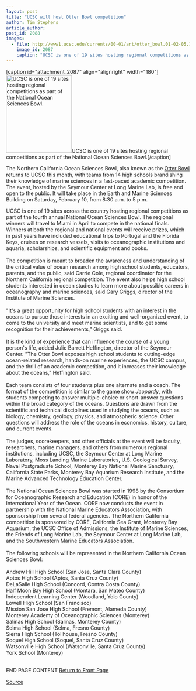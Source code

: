 ```yaml
---
layout: post
title: "UCSC will host Otter Bowl competition"
author: Tim Stephens
article_author: 
post_id: 2088
images:
  - file: http://www1.ucsc.edu/currents/00-01/art/otter_bowl.01-02-05.180.gif
    image_id: 2087
    caption: "UCSC is one of 19 sites hosting regional competitions as part of the National Ocean Sciences Bowl."
---
```


[caption id="attachment_2087" align="alignright" width="180"]<a href="http://dev-ucsc-news.pantheonsite.io/wp-content/uploads/2001/02/otter_bowl.01-02-05.180.gif"><img class="size-full wp-image-2087" src="http://dev-ucsc-news.pantheonsite.io/wp-content/uploads/2001/02/otter_bowl.01-02-05.180.gif" alt="UCSC is one of 19 sites hosting regional competitions as part of the National Ocean Sciences Bowl." width="180" height="213" /></a>UCSC is one of 19 sites hosting regional competitions as part of the National Ocean Sciences Bowl.[/caption]
<p>
  The Northern California Ocean Sciences Bowl, also known as the <a href="http://admissions.ucsc.edu/nosb/">Otter Bowl</a> returns to UCSC this month, with teams from 14 high schools brandishing their knowledge of marine sciences in a fast-paced academic competition. The event, hosted by the Seymour Center at Long Marine Lab, is free and open to the public. It will take place in the Earth and Marine Sciences Building on Saturday, February 10, from 8:30 a.m. to 5 p.m.
</p>UCSC is one of 19 sites across the country hosting regional competitions as part of the fourth annual National Ocean Sciences Bowl. The regional winners will travel to Miami in April to compete in the national finals. Winners at both the regional and national events will receive prizes, which in past years have included educational trips to Portugal and the Florida Keys, cruises on research vessels, visits to oceanographic institutions and aquaria, scholarships, and scientific equipment and books.<br>
<br>
The competition is meant to broaden the awareness and understanding of the critical value of ocean research among high school students, educators, parents, and the public, said Carrie Cole, regional coordinator for the Northern California regional competition. The event also helps high school students interested in ocean studies to learn more about possible careers in oceanography and marine sciences, said Gary Griggs, director of the Institute of Marine Sciences.<br>
<br>
"It's a great opportunity for high school students with an interest in the oceans to pursue those interests in an exciting and well-organized event, to come to the university and meet marine scientists, and to get some recognition for their achievements," Griggs said.<br>
<br>
It is the kind of experience that can influence the course of a young person's life, added Julie Barrett Heffington, director of the Seymour Center. "The Otter Bowl exposes high school students to cutting-edge ocean-related research, hands-on marine experiences, the UCSC campus, and the thrill of an academic competition, and it increases their knowledge about the oceans," Heffington said.<br>
<br>
Each team consists of four students plus one alternate and a coach. The format of the competition is similar to the game show <i>Jeopardy</i>, with students competing to answer multiple-choice or short-answer questions within the broad category of the oceans. Questions are drawn from the scientific and technical disciplines used in studying the oceans, such as biology, chemistry, geology, physics, and atmospheric science. Other questions will address the role of the oceans in economics, history, culture, and current events.<br>
<br>
The judges, scorekeepers, and other officials at the event will be faculty, researchers, marine managers, and others from numerous regional institutions, including UCSC, the Seymour Center at Long Marine Laboratory, Moss Landing Marine Laboratories, U.S. Geological Survey, Naval Postgraduate School, Monterey Bay National Marine Sanctuary, California State Parks, Monterey Bay Aquarium Research Institute, and the Marine Advanced Technology Education Center.<br>
<br>
The National Ocean Sciences Bowl was started in 1998 by the Consortium for Oceanographic Research and Education (CORE) in honor of the International Year of the Ocean. CORE now conducts the event in partnership with the National Marine Educators Association, with sponsorship from several federal agencies. The Northern California competition is sponsored by CORE, California Sea Grant, Monterey Bay Aquarium, the UCSC Office of Admissions, the Institute of Marine Sciences, the Friends of Long Marine Lab, the Seymour Center at Long Marine Lab, and the Southwestern Marine Educators Association.<br>
<br>
The following schools will be represented in the Northern California Ocean Sciences Bowl:<br>
<br>
Andrew Hill High School (San Jose, Santa Clara County)<br>
Aptos High School (Aptos, Santa Cruz County)<br>
DeLaSalle High School (Concord, Contra Costa County)<br>
Half Moon Bay High School (Montara, San Mateo County)<br>
Independent Learning Center (Woodland, Yolo County)<br>
Lowell High School (San Francisco)<br>
Mission San Jose High School (Fremont, Alameda County)<br>
Monterey Academy of Oceanographic Sciences (Monterey)<br>
Salinas High School (Salinas, Monterey County)<br>
Selma High School (Selma, Fresno County)<br>
Sierra High School (Tollhouse, Fresno County)<br>
Soquel High School (Soquel, Santa Cruz County)<br>
Watsonville High School (Watsonville, Santa Cruz County)<br>
York School (Monterey)
<p>
  <br>
  END PAGE CONTENT <a href="../../index.html">Return to Front Page</a> <img align="bottom" alt=" " border="0" height="1" src="../../images/trans.gif" width="385">
</p>
<p><a href="http://www1.ucsc.edu/currents/00-01/02-05/bowl.html" title="Permalink to bowl">Source</a></p>
